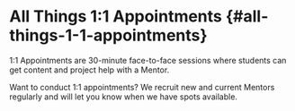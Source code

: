 # All Things 1:1 Appointments {#all-things-1-1-appointments}

1:1 Appointments are 30-minute face-to-face sessions where students can get content and project help with a Mentor.

Want to conduct 1:1 appointments? We recruit new and current Mentors regularly and will let you know when we have spots available.